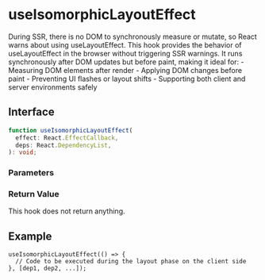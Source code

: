 # useIsomorphicLayoutEffect

During SSR, there is no DOM to synchronously measure or mutate, so React warns about using useLayoutEffect. This hook provides the behavior of useLayoutEffect in the browser without triggering SSR warnings. It runs synchronously after DOM updates but before paint, making it ideal for: - Measuring DOM elements after render - Applying DOM changes before paint - Preventing UI flashes or layout shifts - Supporting both client and server environments safely

## Interface
```ts
function useIsomorphicLayoutEffect(
  effect: React.EffectCallback,
  deps: React.DependencyList,
): void;

```

### Parameters

<Interface
  required
  name="effect"
  type="React.EffectCallback"
  description="The effect function."
/>

<Interface
  name="deps"
  type="React.DependencyList"
  description="An optional array of dependencies."
/>

### Return Value

This hook does not return anything.

## Example

```tsx
useIsomorphicLayoutEffect(() => {
  // Code to be executed during the layout phase on the client side
}, [dep1, dep2, ...]);
```
  